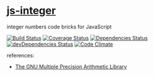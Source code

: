[js-integer](http://aureooms.github.io/js-integer)
===

integer numbers code bricks for JavaScript

[![Build Status](https://travis-ci.org/aureooms/js-integer.svg)](https://travis-ci.org/aureooms/js-integer)
[![Coverage Status](https://coveralls.io/repos/aureooms/js-integer/badge.png)](https://coveralls.io/r/aureooms/js-integer)
[![Dependencies Status](https://david-dm.org/aureooms/js-integer.png)](https://david-dm.org/aureooms/js-integer#info=dependencies)
[![devDependencies Status](https://david-dm.org/aureooms/js-integer/dev-status.png)](https://david-dm.org/aureooms/js-integer#info=devDependencies)
[![Code Climate](https://codeclimate.com/github/aureooms/js-integer.png)](https://codeclimate.com/github/aureooms/js-integer)

references:

 - [The GNU Multiple Precision Arithmetic Library](https://gmplib.org/)
